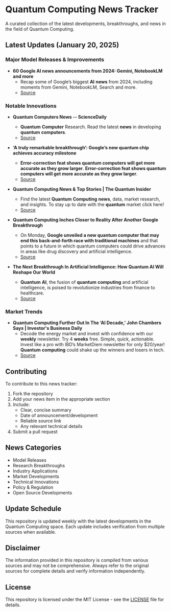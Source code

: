 # Quantum Computing News Tracker

A curated collection of the latest developments, breakthroughs, and news in the field of Quantum Computing.

## Latest Updates (January 20, 2025)


### Major Model Releases & Improvements

- **60 Google AI news announcements from 2024: Gemini, NotebookLM and more**
  - Recap some of Google’s biggest <strong>AI</strong> <strong>news</strong> from 2024, including moments from Gemini, NotebookLM, Search and more.
  - [Source](https://blog.google/technology/ai/google-ai-news-recap-2024/)

### Notable Innovations

- **Quantum Computers News -- ScienceDaily**
  - <strong>Quantum</strong> <strong>Computer</strong> Research. Read the latest <strong>news</strong> in developing <strong>quantum</strong> <strong>computers</strong>.
  - [Source](https://www.sciencedaily.com/news/computers_math/quantum_computers/)

- **‘A truly remarkable breakthrough’: Google’s new quantum chip achieves accuracy milestone**
  - <strong>Error-correction feat shows quantum computers will get more accurate as they grow larger</strong>. <strong>Error-correction feat shows quantum computers will get more accurate as they grow larger</strong>.
  - [Source](https://www.nature.com/articles/d41586-024-04028-3)

- **Quantum Computing News & Top Stories | The Quantum Insider**
  - Find the latest <strong>Quantum</strong> <strong>Computing</strong> <strong>news</strong>, data, market research, and insights. To stay up to date with the <strong>quantum</strong> market click here!
  - [Source](https://thequantuminsider.com/)

- **Quantum Computing Inches Closer to Reality After Another Google Breakthrough**
  - On Monday, <strong>Google unveiled a new quantum computer that may end this back-and-forth race with traditional machines</strong> and that points to a future in which quantum computers could drive advances in areas like drug discovery and artificial intelligence.
  - [Source](https://www.nytimes.com/2024/12/09/technology/google-quantum-computing.html)

- **The Next Breakthrough In Artificial Intelligence: How Quantum AI Will Reshape Our World**
  - <strong>Quantum</strong> <strong>AI</strong>, the fusion of <strong>quantum</strong> <strong>computing</strong> and artificial intelligence, is poised to revolutionize industries from finance to healthcare.
  - [Source](https://www.forbes.com/sites/bernardmarr/2024/10/08/the-next-breakthrough-in-artificial-intelligence-how-quantum-ai-will-reshape-our-world/)

### Market Trends

- **Quantum Computing Further Out In The ‘AI Decade,’ John Chambers Says | Investor's Business Daily**
  - Decode the energy market and invest with confidence with our <strong>weekly</strong> newsletter. Try 4 <strong>weeks</strong> free. Simple, quick, actionable. Invest like a pro with IBD’s MarketDiem newsletter for only $20/year! <strong>Quantum</strong> <strong>computing</strong> could shake up the winners and losers in tech.
  - [Source](https://www.investors.com/news/technology/quantum-computing-further-out-ai-decade-john-chambers/)

## Contributing

To contribute to this news tracker:

1. Fork the repository
2. Add your news item in the appropriate section
3. Include:
   - Clear, concise summary
   - Date of announcement/development
   - Reliable source link
   - Any relevant technical details
4. Submit a pull request

## News Categories

- Model Releases
- Research Breakthroughs
- Industry Applications
- Market Developments
- Technical Innovations
- Policy & Regulation
- Open Source Developments

## Update Schedule

This repository is updated weekly with the latest developments in the Quantum Computing space. Each update includes verification from multiple sources when available.

## Disclaimer

The information provided in this repository is compiled from various sources and may not be comprehensive. Always refer to the original sources for complete details and verify information independently.

## License

This repository is licensed under the MIT License - see the [LICENSE](LICENSE) file for details.
